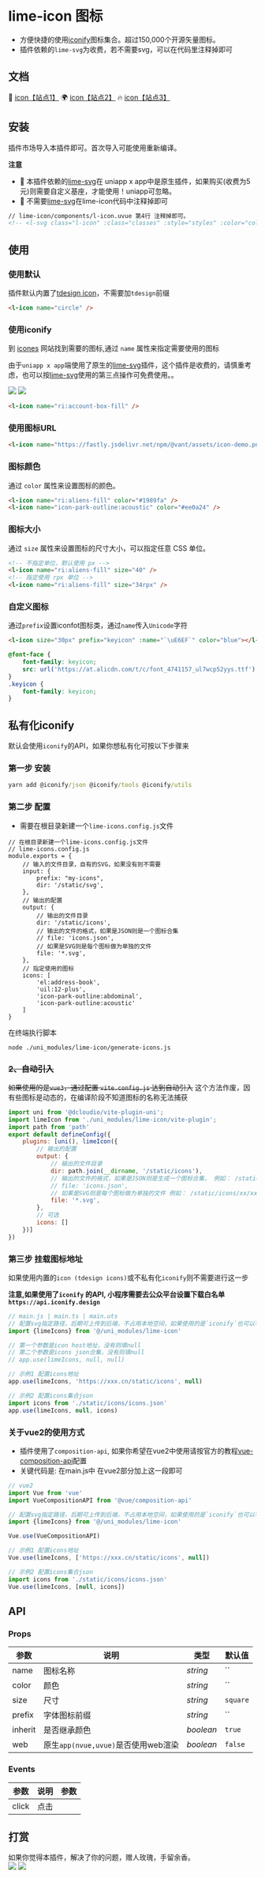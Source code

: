# lime-icon 图标
- 方便快捷的使用[iconify](https://iconify.design/)图标集合。超过150,000个开源矢量图标。
- 插件依赖的`lime-svg`为收费，若不需要svg，可以在代码里注释掉即可

## 文档
 🚀 [icon【站点1】](https://limex.qcoon.cn/components/icon.html)
 🌍 [icon【站点2】](https://limeui.netlify.app/components/icon.html)
 🔥 [icon【站点3】](https://limeui.familyzone.top/components/icon.html)


## 安装
插件市场导入本插件即可。首次导入可能使用重新编译。

**注意** 
* 🔔 本插件依赖的[lime-svg](https://ext.dcloud.net.cn/plugin?id=18519)在 uniapp x app中是原生插件，如果购买(收费为5元)则需要自定义基座，才能使用！uniapp可忽略。
* 🔔 不需要[lime-svg](https://ext.dcloud.net.cn/plugin?id=18519)在lime-icon代码中注释掉即可

```html
// lime-icon/components/l-icon.uvue 第4行 注释掉即可。
<!-- <l-svg class="l-icon" :class="classes" :style="styles" :color="color" :src="iconUrl" v-else :web="web" @error="imageError" @load="imageload" @click="$emit('click')"></l-svg> -->
```

## 使用

### 使用默认
插件默认内置了[tdesign icon](https://icones.js.org/collection/tdesign)，不需要加`tdesign`前缀

```html
<l-icon name="circle" />
```

### 使用iconify
到 [icones](https://icones.js.org/) 网站找到需要的图标,通过 `name` 属性来指定需要使用的图标

由于`uniapp x app`端使用了原生的[lime-svg](https://ext.dcloud.net.cn/plugin?id=18519)插件，这个插件是收费的，请慎重考虑，也可以按[lime-svg](https://ext.dcloud.net.cn/plugin?id=18519)使用的第三点操作可免费使用。。

![](https://img-cdn-tx.dcloud.net.cn/stream/plugin_screens/263cfd20-39e6-11ee-b4f0-9bc760224a38_1.png?1735701321)
![](https://img-cdn-tx.dcloud.net.cn/stream/plugin_screens/263cfd20-39e6-11ee-b4f0-9bc760224a38_2.png?1735701324)

```html
<l-icon name="ri:account-box-fill" />
```

### 使用图标URL
```html
<l-icon name="https://fastly.jsdelivr.net/npm/@vant/assets/icon-demo.png"></l-icon>
```

### 图标颜色
通过 `color` 属性来设置图标的颜色。

```html
<l-icon name="ri:aliens-fill" color="#1989fa" />
<l-icon name="icon-park-outline:acoustic" color="#ee0a24" />
```

### 图标大小

通过 `size` 属性来设置图标的尺寸大小，可以指定任意 CSS 单位。

```html
<!-- 不指定单位，默认使用 px -->
<l-icon name="ri:aliens-fill" size="40" />
<!-- 指定使用 rpx 单位 -->
<l-icon name="ri:aliens-fill" size="34rpx" />
```


### 自定义图标
通过`prefix`设置iconfot图标类，通过`name`传入`Unicode`字符
```html
<l-icon size="30px" prefix="keyicon" :name="`\uE6EF`" color="blue"></l-icon>
```
```css
@font-face {
	font-family: keyicon;
	src: url('https://at.alicdn.com/t/c/font_4741157_ul7wcp52yys.ttf');
}
.keyicon {
	font-family: keyicon;
}
```

## 私有化iconify
默认会使用`iconify`的API，如果你想私有化可按以下步骤来
### 第一步 安装

```cmd
yarn add @iconify/json @iconify/tools @iconify/utils
```
### 第二步 配置
- 需要在根目录新建一个`lime-icons.config.js`文件

```
// 在根目录新建一个lime-icons.config.js文件
// lime-icons.config.js
module.exports = {
	// 输入的文件目录，自有的SVG，如果没有则不需要
	input: {
		prefix: "my-icons",
		dir: '/static/svg',
	},
	// 输出的配置
	output: {
		// 输出的文件目录
		dir: '/static/icons',
		// 输出的文件的格式，如果是JSON则是一个图标合集
		// file: 'icons.json',
		// 如果是SVG则是每个图标做为单独的文件
		file: '*.svg',
	},
	// 指定使用的图标
	icons: [
		'el:address-book', 
		'uil:12-plus',
		'icon-park-outline:abdominal',
		'icon-park-outline:acoustic'
	]
}
```
在终端执行脚本
```
node ./uni_modules/lime-icon/generate-icons.js
```

### ~~2、自动引入~~
~~如果使用的是`vue3`，通过配置 `vite.config.js` 达到自动引入~~
这个方法作废，因有些图标是动态的，在编译阶段不知道图标的名称无法捕获
```js
import uni from '@dcloudio/vite-plugin-uni';
import limeIcon from './uni_modules/lime-icon/vite-plugin';
import path from 'path'
export default defineConfig({
    plugins: [uni(), limeIcon({
        // 输出的配置
        output: {
            // 输出的文件目录
            dir: path.join(__dirname, '/static/icons'),
            // 输出的文件的格式，如果是JSON则是生成一个图标合集， 例如： /static/icons/icons.json
            // file: 'icons.json',
            // 如果是SVG则是每个图标做为单独的文件 例如： /static/icons/xx/xxx.svg
            file: '*.svg',
        },
        // 可选
        icons: []
    })]
})
```



### 第三步 挂载图标地址
如果使用内置的`icon (tdesign icons)`或不私有化`iconify`则不需要进行这一步

**注意,如果使用了`iconify` 的API, 小程序需要去公众平台设置下载白名单 `https://api.iconify.design`**
```js
// main.js | main.ts | main.uts
// 配置svg指定路径，后期可上传到后端，不占用本地空间，如果使用的是`iconify`也可以不配置这一步
import {limeIcons} from '@/uni_modules/lime-icon'

// 第一个参数是icon host地址，没有则填null
// 第二个参数是icons json合集，没有则填null
// app.use(limeIcons, null, null)

// 示例1 配置icons地址
app.use(limeIcons, 'https://xxx.cn/static/icons', null)

// 示例2 配置icons集合json
import icons from './static/icons/icons.json'
app.use(limeIcons, null, icons)
```


### 关于vue2的使用方式
- 插件使用了`composition-api`, 如果你希望在vue2中使用请按官方的教程[vue-composition-api](https://uniapp.dcloud.net.cn/tutorial/vue-composition-api.html)配置
- 关键代码是: 在main.js中 在vue2部分加上这一段即可

```js
// vue2
import Vue from 'vue'
import VueCompositionAPI from '@vue/composition-api'

// 配置svg指定路径，后期可上传到后端，不占用本地空间，如果使用的是`iconify`也可以不配置这一步
import {limeIcons} from '@/uni_modules/lime-icon'

Vue.use(VueCompositionAPI)

// 示例1 配置icons地址
Vue.use(limeIcons, ['https://xxx.cn/static/icons', null])

// 示例2 配置icons集合json
import icons from './static/icons/icons.json'
Vue.use(limeIcons, [null, icons])

```



## API

### Props

| 参数                       | 说明                                                         | 类型             | 默认值       |
| --------------------------| ------------------------------------------------------------ | ---------------- | ------------ |
| name                      | 图标名称                                                      | <em>string</em>  | ``     |
| color                     | 颜色                                   | <em>string</em>  | ``     |
| size                     | 尺寸                         | <em>string</em>  | `square`     |
| prefix                   | 字体图标前缀                                 | <em>string</em>  | ``     |
| inherit                  | 是否继承颜色                          | <em>boolean</em>  | `true`     |
| web                  | 原生`app(nvue,uvue)`是否使用web渲染                          | <em>boolean</em>  | `false`     |

### Events
| 参数                       | 说明                                                         | 参数             | 
| --------------------------| ------------------------------------------------------------ | ---------------- |
| click              		| 点击  |  | 


## 打赏

如果你觉得本插件，解决了你的问题，赠人玫瑰，手留余香。  
![](https://testingcf.jsdelivr.net/gh/liangei/image@1.9/alipay.png)
![](https://testingcf.jsdelivr.net/gh/liangei/image@1.9/wpay.png)